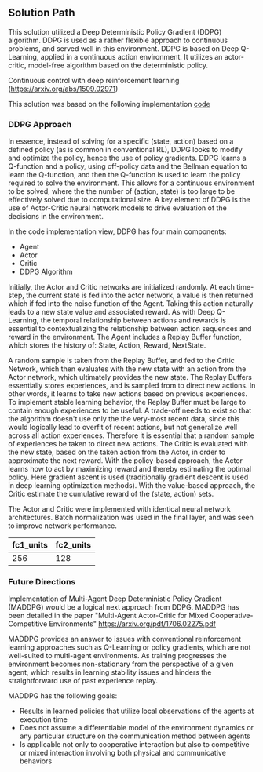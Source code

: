## Solution Path
This solution utilized a Deep Deterministic Policy Gradient (DDPG) algorithm. DDPG is used as a rather flexible approach to continuous problems, and served well in this environment. DDPG is based on Deep Q-Learning, applied in a continuous action environment. It utilizes an actor-critic, model-free algorithm based on the deterministic policy.

Continuous control with deep reinforcement learning (https://arxiv.org/abs/1509.02971)

This solution was based on the following implementation [code](https://github.com/udacity/deep-reinforcement-learning/blob/master/ddpg-pendulum/ddpg_agent.py)

### DDPG Approach

In essence, instead of solving for a specific (state, action) based on a defined policy (as is common in conventional RL), DDPG looks to modify and optimize the policy, hence the use of policy gradients. DDPG learns a Q-function and a policy, using off-policy data and the Bellman equation to learn the Q-function, and then the Q-function is used to learn the policy required to solve the environment. This allows for a continuous environment to be solved, where the the number of (action, state) is too large to be effectively solved due to computational size. A key element of DDPG is the use of Actor-Critic neural network models to drive evaluation of the decisions in the environment.

In the code implementation view, DDPG has four main components:

* Agent
* Actor
* Critic
* DDPG Algorithm

Initially, the Actor and Critic networks are initialized randomly. At each time-step, the current state is fed into the actor network, a value is then returned which if fed into the noise function of the Agent. Taking this action naturally leads to a new state value and associated reward. As with Deep Q-Learning, the temporal relationship between actions and rewards is essential to contextualizing the relationship between action sequences and reward in the environment. The Agent includes a Replay Buffer function, which stores the history of: State, Action, Reward, NextState.

A random sample is taken from the Replay Buffer, and fed to the Critic Network, which then evaluates with the new state with an action from the Actor network, which ultimately provides the new state. The Replay Buffers essentially stores experiences, and is sampled from to direct new actions. In other words, it learns to take new actions based on previous experiences. To implement stable learning behavior, the Replay Buffer must be large to contain enough experiences to be useful. A trade-off needs to exist so that the algorithm doesn't use only the the very-most recent data, since this would logically lead to overfit of recent actions, but not generalize well across all action experiences. Therefore it is essential that a random sample of experiences be taken to direct new actions. The Critic is evaluated with the new state, based on the taken action from the Actor, in order to approximate the next reward. With the policy-based approach, the Actor learns how to act by maximizing reward and thereby estimating the optimal policy. Here gradient ascent is used (traditionally gradient descent is used in deep learning optimization methods). With the value-based approach, the Critic estimate the cumulative reward of the (state, action) sets.

The Actor and Critic were implemented with identical neural network architectures. Batch normalization was used in the final layer, and was seen to improve network performance.

| fc1_units | fc2_units |
|-----------|-----------|
| 256       | 128       |


### Future Directions

Implementation of Multi-Agent Deep Deterministic Policy Gradient (MADDPG) would be a logical next approach from DDPG. MADDPG has been detailed in the paper "Multi-Agent Actor-Critic for Mixed Cooperative-Competitive Environments" https://arxiv.org/pdf/1706.02275.pdf

MADDPG provides an answer to issues with conventional reinforcement learning approaches such as Q-Learning or policy gradients, which are not well-suited to multi-agent environments. As training progresses the environment becomes non-stationary from the perspective of a given agent, which results in learning stability issues and hinders the straightforward use of past experience replay.

MADDPG has the following goals:

* Results in learned policies that utilize local observations of the agents at execution time
* Does not assume a differentiable model of the environment dynamics or any particular structure on the communication method between agents
* Is applicable not only to cooperative interaction but also to competitive or mixed interaction involving both physical and communicative behaviors
